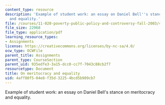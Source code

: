```yaml
---
content_type: resource
description: 'Example of student work: an essay on Daniel Bell''s stance on meritocracy
  and equality.'
file: /courses/11-020-poverty-public-policy-and-controversy-fall-2003/4aff80f504e8f35d32254bcd5b989cb7_bell_paper.pdf
file_size: 22968
file_type: application/pdf
learning_resource_types:
- Assignments
license: https://creativecommons.org/licenses/by-nc-sa/4.0/
ocw_type: OCWFile
parent_title: Assignments
parent_type: CourseSection
parent_uid: 935edfe3-3a15-dcc0-cc7f-7043c88cb2f7
resourcetype: Document
title: On meritocracy and equality
uid: 4aff80f5-04e8-f35d-3225-4bcd5b989cb7
---
```

Example of student work: an essay on Daniel Bell's stance on meritocracy and equality.